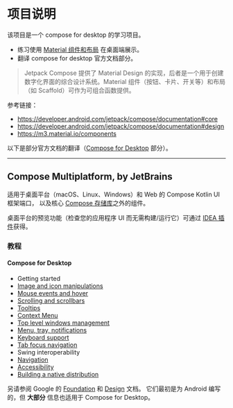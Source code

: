 # 项目说明

该项目是一个 compose for desktop 的学习项目。
- 练习使用 [Material 组件和布局](https://developer.android.com/jetpack/compose/layouts/material) 在桌面端展示。
- 翻译 compose for desktop 官方文档部分。

> Jetpack Compose 提供了 Material Design 的实现，后者是一个用于创建数字化界面的综合设计系统。Material 组件（按钮、卡片、开关等）和布局（如 Scaffold）可作为可组合函数提供。

参考链接：

- https://developer.android.com/jetpack/compose/documentation#core
- https://developer.android.com/jetpack/compose/documentation#design
- https://m3.material.io/components

以下是部分官方文档的翻译（[Compose for Desktop](https://github.com/JetBrains/compose-jb#compose-for-desktop) 部分）。

----

## Compose Multiplatform, by JetBrains

适用于桌面平台（macOS、Linux、Windows）和 Web 的 Compose Kotlin UI 框架端口，
以及核心 [Compose 存储库](https://android.googlesource.com/platform/frameworks/support)之外的组件。

桌面平台的预览功能（检查您的应用程序 UI 而无需构建/运行它）可通过 [IDEA 插件](https://plugins.jetbrains.com/plugin/16541-compose-multiplatform-ide-support)获得。

### 教程

#### Compose for Desktop

- Getting started
- [Image and icon manipulations](doc/1-image-icon-操作.md)
- [Mouse events and hover](doc/2-mouse-event-鼠标事件.md)
- [Scrolling and scrollbars](doc/3-scrolling-and-scrollbar-滚动.md)
- [Tooltips](doc/3-scrolling-and-scrollbar-滚动.md)
- [Context Menu](doc/4-context-meau-上下文菜单.md)
- [Top level windows management](doc/5-window-mgr-顶级窗口管理.md)
- [Menu, tray, notifications](doc/6-menu-tray-notifications-菜单-托盘-通知.md)
- [Keyboard support](doc/7-keyboard-event-键盘事件.md)
- [Tab focus navigation](doc/8-tabbing-nav-keyboard-focus.md)
- Swing interoperability
- [Navigation](doc/10-navigation-导航.md)
- [Accessibility](doc/11-accessibility-辅助功能.md)
- [Building a native distribution](doc/12-native-distribution-本地发行版.md)

另请参阅 Google 的 [Foundation](https://developer.android.com/jetpack/compose/documentation#core) 
和 [Design](https://developer.android.com/jetpack/compose/documentation#design) 文档。
它们最初是为 Android 编写的，但 **大部分** 信息也适用于 Compose for Desktop。

